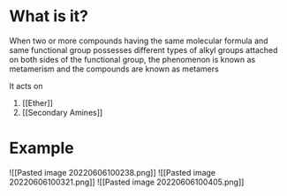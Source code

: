 # What is it?
When two or more compounds having the same molecular formula and same functional group possesses different types of alkyl groups attached on both sides of the functional group, the phenomenon is known as metamerism and the compounds are known as metamers

It acts on
1) [[Ether]]
2) [[Secondary Amines]]

# Example
![[Pasted image 20220606100238.png]]
![[Pasted image 20220606100321.png]]
![[Pasted image 20220606100405.png]]
